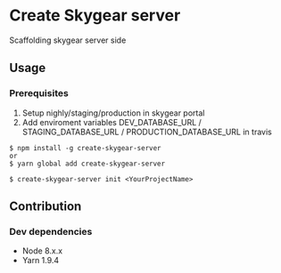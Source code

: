# Create Skygear server

Scaffolding skygear server side

## Usage
### Prerequisites
1. Setup nighly/staging/production in skygear portal
2. Add enviroment variables DEV_DATABASE_URL / STAGING_DATABASE_URL / PRODUCTION_DATABASE_URL in travis

```
$ npm install -g create-skygear-server
or
$ yarn global add create-skygear-server

$ create-skygear-server init <YourProjectName>
```

## Contribution

### Dev dependencies
* Node 8.x.x
* Yarn 1.9.4
